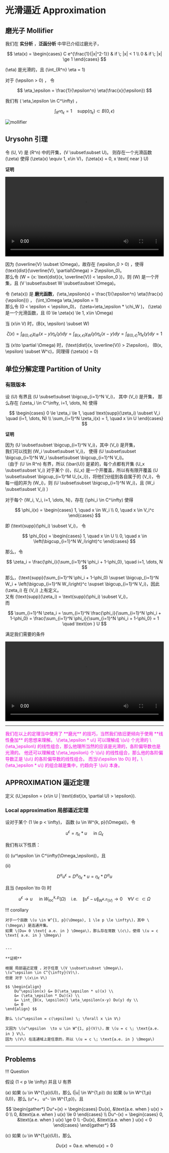 # 光滑逼近 Approximation

## 磨光子 Mollifier

我们在 **实分析** ，**泛函分析** 中早已介绍过磨光子，

$$ \eta(x) = \begin{cases}
    C e^{\frac{1}{|x|^2-1}} & if \; |x| < 1 \\
    0                       & if \; |x| \ge 1
\end{cases} $$

\(\eta\) 是光滑的，且 \(\int_{R^n} \eta = 1\)

对于 \(\epsilon > 0\) ， 令

$$ \eta_\epsilon = \frac{1}{\epsilon^n}  \eta(\frac{x}{\epsilon}) $$

我们有 \( \eta_\epsilon \in C^\infty\) ，

$$ \int_{R^n} \eta_\epsilon = 1 \quad \text{supp} (\eta_\epsilon) \subset B(0, \epsilon) $$

![mollifier](media/images/Sobolev/Mollifier_ManimCE_v0.18.0.png)



## Urysohn 引理

令 \(U, V\) 是 \(R^n\) 中的开集，\(V \subset\subset U\)。
则存在一个光滑函数 \(\zeta\) 使得 \(\zeta(x) \equiv 1, x\in V\)，\(\zeta(x) = 0, x \text{  near  } U\)

**证明**

<video src="../media/videos/Sobolev/720p30/Urysohn.mp4" width="100%"  type="video/mp4" controls="controls" frameborder="0" allowfullscreen="true" webkitallowfullscreen="true" mozallowfullscreen="true" oallowfullscreen="true" msallowfullscreen="true"></video>


因为 \(\overline{V} \subset \Omega\)，故存在 \(\epsilon_0 > 0\) ，使得 \(\text{dist}(\overline{V}, \partial\Omega) > 2\epsilon_0\)。      
那么令 \(W = \{x: \text{dist}(x, \overline{V}) < \epsilon_0 \}\)，则 \(W\) 是一个开集，且 \(V \subset\subset W \subset\subset \Omega\)。

令 \(\eta(x)\) 是 **磨光函数**，\(\eta_\epsilon(x) = \frac{1}{\epsilon^n} \eta(\frac{x}{\epsilon})\) ，  \(\int_\Omega \eta_\epsilon = 1\)     
那么令 \(0 < \epsilon < \epsilon_0\)，  \(\zeta=\eta_\epsilon * \chi_W \)， \(\zeta\) 是一个光滑函数，且 \(0 \le \zeta(x) \le 1, x\in \Omega\)

当 \(x\in V\) 时，\(B(x, \epsilon) \subset W\)

$$ \zeta(x) = \int_{B(0, \epsilon)} \chi_W (x-y) \eta_\epsilon(y) dy =  \int_{B(x, \epsilon)} \chi_W (y) \eta_\epsilon(x-y) dy =  \int_{B(0, \epsilon)} 1 \eta_\epsilon(y) dy = 1 $$

当 \(x\to \partial \Omega\) 时，\(\text{dist}(x, \overline{V}) > 2\epsilon\)， \(B(x, \epsilon) \subset W^c\)，同理得 \(\zeta(x) = 0\)


## 单位分解定理 Partition of Unity

### 有限版本

设 \(U\) 有界且 \(U \subset\subset \bigcup_{i=1}^N V_i\)， 其中 \(V_i\) 是开集， 那么存在 \(\zeta_i \in C^\infty, i=1, \dots, N\) 使得

$$ \begin{cases}
    0 \le \zeta_i \le 1, \quad \text{supp}(\zeta_i) \subset V_i \quad (i=1, \dots, N) \\
    \sum_{i=1}^N \zeta_i(x) = 1,  \quad x \in U
\end{cases} $$


**证明**

因为 \(U \subset\subset \bigcup_{i=1}^N V_i\)，其中 \(V_i\) 是开集，        
我们可以找到 \(W_i \subset\subset V_i\)，
使得 \(U \subset\subset \bigcup_{i=1}^N W_i \subset\subset \bigcup_{i=1}^N V_i\)。            
（由于 \(U \in R^n\) 有界，所以 \(\bar{U}\) 是紧的，每个点都有开集 \(U_x \subset\subset V_i\) 对于某个 \(i\)，\(U_x\) 是一个开覆盖，所以有有限开覆盖 \(U \subset\subset \bigcup_{i=1}^M U_{x_i}\)，将他们分组到各自属于的 \(V_i\)，令每一组的并为 \(W_i\)，则 \(U \subset\subset \bigcup_{i=1}^N W_i\)，且 \(W_i \subset\subset V_i\) ）

对于每个 \(W_i, V_i, i=1, \dots, N\)，存在 \(\phi_i \in C^\infty\) 使得

$$ \phi_i(x) = \begin{cases} 1, \quad x \in W_i \\ 0, \quad x \in V_i^c \end{cases} $$

即 \(\text{supp}(\phi_i) \subset V_i\)，
令

$$ \phi_0(x) = \begin{cases} 1, \quad x \in U \\ 0, \quad x \in \left(\bigcup_{i=1}^N W_i\right)^c \end{cases} $$

那么，令

$$ \zeta_i = \frac{\phi_i}{\sum_{i=1}^N \phi_i + 1-\phi_0}, \quad i=1, \dots, N $$

那么，\(\text{supp}(\sum_{i=1}^N \phi_i + 1-\phi_0) \supset \bigcup_{i=1}^N W_i + \left(\bigcup_{i=1}^N W_i\right)^c \supset \bigcup_{i=1}^N V_i\)，因此 \(\zeta_i\) 在 \(V_i\) 上有定义。      
又有 \(\text{supp}(\zeta_i) = \text{supp}(\phi_i) \subset V_i\)，       
而

$$ \sum_{i=1}^N \zeta_i = \sum_{i=1}^N \frac{\phi_i}{\sum_{i=1}^N \phi_i + 1-\phi_0} = \frac{\sum_{i=1}^N \phi_i}{\sum_{i=1}^N \phi_i + 1-\phi_0} = 1 \quad \text{on } U  $$

满足我们需要的条件

<video src="../media/videos/Sobolev/720p30/POU.mp4" width="100%"  type="video/mp4" controls="controls" frameborder="0" allowfullscreen="true" webkitallowfullscreen="true" mozallowfullscreen="true" oallowfullscreen="true" msallowfullscreen="true"></video>

----


<font color="Green_Violet">
我们在以上的定理当中使用了 **磨光** 的技巧，当然我们依旧更倾向于使用 **线性叠加** 的思想来理解。        
\(\eta_\epsilon * u\) 可以理解成 \(u\) 个光滑的 \(\eta_\epsilon\) 的线性组合，那么他理所当然的应该是光滑的，各阶偏导数也是光滑的。         
他还可以理解成 \(\eta_\epsilon\) 个 \(u\) 的线性组合，那么他的各阶偏导数正是 \(u\) 的各阶偏导数的线性组合。     
而当\(\epsilon \to 0\) 时，\(\eta_\epsilon * u\) 的组合越是集中，约趋向于 \(u\) 本身。
</font>


## APPROXIMATION 逼近定理

定义 \(U_\epsilon = \{x\in U | \text{dist}(x, \partial U) > \epsilon\}\).

### Local approximation 局部逼近定理 


设对于某个 \(1 \le p < \infty\)， 函数 \(u \in W^{k, p}(\Omega)\)，令

$$ u^\epsilon = \eta_\epsilon * u \quad \text{  in  } \Omega_\epsilon $$

我们有以下性质：

(i)  \(u^\epsilon \in C^\infty(\Omega_\epsilon)\)，且

(ii)

$$ D^\alpha u^\epsilon = D^\alpha \eta_\epsilon * u = \eta_\epsilon * D^\alpha u $$

且当 \(\epsilon \to 0\) 时

$$ u^\epsilon \to u \quad \text{  in  } W_{\text{loc}}^{k, p}(\Omega) 
\quad \text{i.e.} \quad 
\|u^\epsilon - u\|_{W^{k, p}(V)} \to 0 \quad  \forall V \subset\subset \Omega $$



!!! corollary

    对于一个函数 \(u \in W^{1, p}(\Omega), 1 \le p \le \infty\)，其中 \(\Omega\) 是连通开集。     
    如果 \(Du= 0 \text{ a.e. in } \Omega\)，那么存在常数 \(c\)，使得 \(u = c \text{ a.e. in } \Omega\)


    ---

    **证明**
    
    根据 局部逼近定理 ，对于任意 \(V \subset\subset \Omega\)，
    \(u^\epsilon \in C^{\infty}(V)\).        
    但是 对于 \(x\in V\)

    $$ \begin{align}
        Du^\epsilon(x) &= D(\eta_\epsilon * u)(x) \\
        &= (\eta_\epsilon * Du)(x) \\
        &= \int_{B(x, \epsilon)} \eta_\epsilon(x-y) Du(y) dy \\
        &= 0
    \end{align} $$

    那么 \(u^\epsilon = c(\epsilon) \; \forall x \in V\)
    
    又因为 \(u^\epsilon  \to u \in W^{1, p}(V)\)，故 \(u = c \; \text{a.e. in } V\)。           
    因为 \(V\) 在连通域上是任意的，所以 \(u = c \; \text{a.e. in } \Omega\) 




-----

## Problems


!!! Question

假设 \(1 < p \le \infty\) 并且 U 有界

(a) 如果 \(u \in W^{1,p}(U)\)，那么 \(|u| \in W^{1,p}\)
(b) 如果 \(u \in W^{1,p}(U)\)，那么 \(u^+， u^- \in W^{1,p}\)，且

$$ \begin{gather*}
    Du^+(x) = \begin{cases}
        Du(x), &\text{a.e. when } u(x) > 0 \\
        0, &\text{a.e. when } u(x) \le 0
    \end{cases}     \\
    Du^-(x) = \begin{cases}
        0, &\text{a.e. when } u(x) \ge 0 \\
        -Du(x), &\text{a.e. when } u(x) < 0
    \end{cases}
\end{gather*} $$

(c) 如果 \(u \in W^{1,p}(U)\)，那么

$$ Du(x) = 0  \text{a.e. when} u(x) = 0 $$